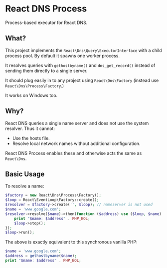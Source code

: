# React DNS Process

Process-based executor for React DNS.


## What?

This project implements the `React\Dns\Query\ExecutorInterface` with a child process pool. By default it spawns one worker process.

It resolves queries with `gethostbyname()` and `dns_get_record()` instead of sending them directly to a single server.

It should plug easily in to any project using `React\Dns\Factory` (instead use `React\Dns\Process\Factory`.)

It works on Windows too.


## Why?

React DNS queries a single name server and does not use the system resolver. Thus it cannot:

+ Use the hosts file.
+ Resolve local network names without additional configuration.

React DNS Process enables these and otherwise acts the same as `React\Dns`.


## Basic Usage

To resolve a name:

```php
$factory = new React\Dns\Process\Factory();
$loop = React\EventLoop\Factory::create();
$resolver = $factory->create('', $loop); // nameserver is not used
$name = 'www.google.com';
$resolver->resolve($name)->then(function ($address) use ($loop, $name) {
    print "$name: $address" . PHP_EOL;
    $loop->stop();
});
$loop->run();
```

The above is exactly equivalent to this synchronous vanilla PHP:

```php
$name = 'www.google.com';
$address = gethostbyname($name);
print "$name: $address" . PHP_EOL;
```
